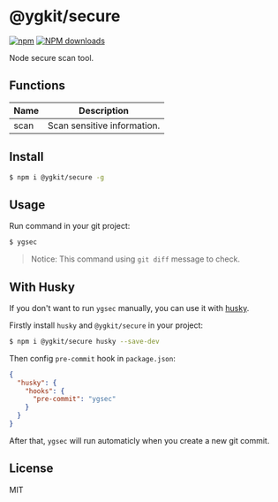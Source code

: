 # @ygkit/secure

[![npm](https://img.shields.io/npm/v/%40ygkit%2Fsecure)](http://www.npmtrends.com/%40ygkit%2Fsecure)
[![NPM downloads](http://img.shields.io/npm/dm/%40ygkit%2Fsecure.svg?style=flat-square)](http://www.npmtrends.com/%40ygkit%2Fsecure)

Node secure scan tool.

## Functions

| Name | Description                 |
| ---- | --------------------------- |
| scan | Scan sensitive information. |

## Install

```bash
$ npm i @ygkit/secure -g
```

## Usage

Run command in your git project:

```bash
$ ygsec
```

> Notice: This command using `git diff` message to check.

## With Husky

If you don't want to run `ygsec` manually, you can use it with [husky](https://github.com/typicode/husky).

Firstly install `husky` and `@ygkit/secure` in your project:

```bash
$ npm i @ygkit/secure husky --save-dev
```

Then config `pre-commit` hook in `package.json`:

```json
{
  "husky": {
    "hooks": {
      "pre-commit": "ygsec"
    }
  }
}
```

After that, `ygsec` will run automaticly when you create a new git commit.

## License

MIT
